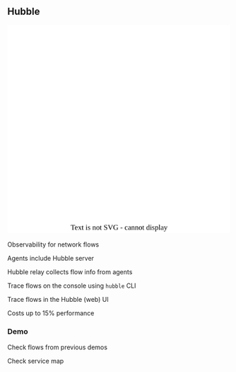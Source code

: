 ## Hubble

![](120_kubernetes/cilium/hubble.drawio.svg) <!-- .element: style="float: right; width: 50%;" -->

Observability for network flows [](https://docs.cilium.io/en/stable/gettingstarted/hubble/)

Agents include Hubble server

Hubble relay collects flow info from agents

Trace flows on the console using `hubble` CLI

Trace flows in the Hubble (web) UI

Costs up to 15% performance

### Demo [<i class="fa fa-comment-code"></i>](https://github.com/nicholasdille/container-slides/blob/master/120_kubernetes/cilium/hubble.demo "hubble.demo")

Check flows from previous demos

Check service map